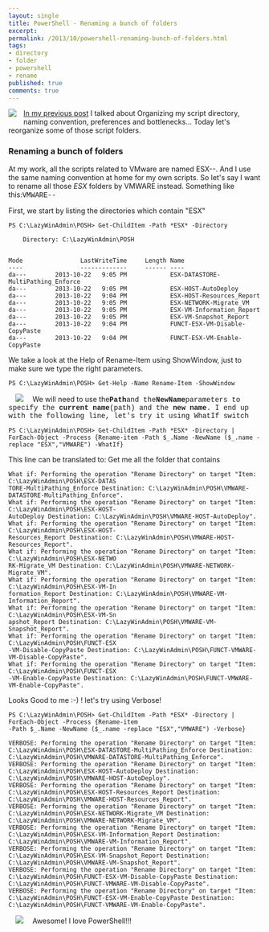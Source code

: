 ```yaml
---
layout: single
title: PowerShell - Renaming a bunch of folders
excerpt: 
permalink: /2013/10/powershell-renaming-bunch-of-folders.html
tags: 
- directory
- folder
- powershell
- rename
published: true
comments: true
---
```

<a href="http://4.bp.blogspot.com/-udgd4DWJQJQ/Umc-ZjJ7dgI/AAAAAAABeQ0/CSgCuDAOf40/s1600/2013-10-22+9-23-52+PM.png" imageanchor="1" style="clear: left; float: left; margin-bottom: 1em; margin-right: 1em;"><img border="0" src="http://4.bp.blogspot.com/-udgd4DWJQJQ/Umc-ZjJ7dgI/AAAAAAABeQ0/CSgCuDAOf40/s1600/2013-10-22+9-23-52+PM.png" /></a>
<a href="{{ site.url }}/2013/10/powershell-organizing-my-scripts.html" target="_blank">In my previous post</a> I talked about Organizing my script directory, naming convention, preferences and bottlenecks... Today let's reorganize some of those script folders.


### Renaming a bunch of folders

At my work, all the scripts related to VMware are named ESX-<Category>-<Explicit Title>. And I use the same naming convention at home for my own scripts. So let's say I want to rename all those *ESX* folders by VMWARE instead.
Something like this:<span style="font-family: Courier New, Courier, monospace;">VMWARE-<Category>-<Explicit Title>



First, we start by listing the directories which contain "ESX"

```
PS C:\LazyWinAdmin\POSH> Get-ChildItem -Path *ESX* -Directory
```

```
    Directory: C:\LazyWinAdmin\POSH


Mode                LastWriteTime     Length Name
----                -------------     ------ ----
da---        2013-10-22   9:05 PM            ESX-DATASTORE-MultiPathing_Enforce
da---        2013-10-22   9:05 PM            ESX-HOST-AutoDeploy
da---        2013-10-22   9:04 PM            ESX-HOST-Resources_Report
da---        2013-10-22   9:05 PM            ESX-NETWORK-Migrate_VM
da---        2013-10-22   9:05 PM            ESX-VM-Information_Report
da---        2013-10-22   9:05 PM            ESX-VM-Snapshot_Report
da---        2013-10-22   9:04 PM            FUNCT-ESX-VM-Disable-CopyPaste
da---        2013-10-22   9:04 PM            FUNCT-ESX-VM-Enable-CopyPaste

```


We take a look at the Help of Rename-Item using ShowWindow, just to make sure we type the right parameters.

```
PS C:\LazyWinAdmin\POSH> Get-Help -Name Rename-Item -ShowWindow
```

<a href="http://1.bp.blogspot.com/-jTwsi7k5VVM/UmcmcSib1EI/AAAAAAABeO8/E6JtVA245io/s1600/2013-10-22+9-26-41+PM.png" imageanchor="1" style="margin-left: 1em; margin-right: 1em;"><img border="0" src="http://1.bp.blogspot.com/-jTwsi7k5VVM/UmcmcSib1EI/AAAAAAABeO8/E6JtVA245io/s1600/2013-10-22+9-26-41+PM.png" /></a>
We will need to use the<span style="font-family: Courier New, Courier, monospace;"><b>Path</b>and the<span style="font-family: Courier New, Courier, monospace;"><b>NewName</b>parameters to specify the <b>current name</b>(path) and the <b>new name</b>. I end up with the following line, let's try it using WhatIf switch


```
PS C:\LazyWinAdmin\POSH> Get-ChildItem -Path *ESX* -Directory | ForEach-Object -Process {Rename-item -Path $_.Name -NewName ($_.name -replace "ESX","VMWARE") -WhatIf}
```
This line can be translated to: Get me all the folder that contains


```
What if: Performing the operation "Rename Directory" on target "Item: C:\LazyWinAdmin\POSH\ESX-DATAS
TORE-MultiPathing_Enforce Destination: C:\LazyWinAdmin\POSH\VMWARE-DATASTORE-MultiPathing_Enforce".
What if: Performing the operation "Rename Directory" on target "Item: C:\LazyWinAdmin\POSH\ESX-HOST-
AutoDeploy Destination: C:\LazyWinAdmin\POSH\VMWARE-HOST-AutoDeploy".
What if: Performing the operation "Rename Directory" on target "Item: C:\LazyWinAdmin\POSH\ESX-HOST-
Resources_Report Destination: C:\LazyWinAdmin\POSH\VMWARE-HOST-Resources_Report".
What if: Performing the operation "Rename Directory" on target "Item: C:\LazyWinAdmin\POSH\ESX-NETWO
RK-Migrate_VM Destination: C:\LazyWinAdmin\POSH\VMWARE-NETWORK-Migrate_VM".
What if: Performing the operation "Rename Directory" on target "Item: C:\LazyWinAdmin\POSH\ESX-VM-In
formation_Report Destination: C:\LazyWinAdmin\POSH\VMWARE-VM-Information_Report".
What if: Performing the operation "Rename Directory" on target "Item: C:\LazyWinAdmin\POSH\ESX-VM-Sn
apshot_Report Destination: C:\LazyWinAdmin\POSH\VMWARE-VM-Snapshot_Report".
What if: Performing the operation "Rename Directory" on target "Item: C:\LazyWinAdmin\POSH\FUNCT-ESX
-VM-Disable-CopyPaste Destination: C:\LazyWinAdmin\POSH\FUNCT-VMWARE-VM-Disable-CopyPaste".
What if: Performing the operation "Rename Directory" on target "Item: C:\LazyWinAdmin\POSH\FUNCT-ESX
-VM-Enable-CopyPaste Destination: C:\LazyWinAdmin\POSH\FUNCT-VMWARE-VM-Enable-CopyPaste".

```


Looks Good to me :-) ! let's try using Verbose!


```
PS C:\LazyWinAdmin\POSH> Get-ChildItem -Path *ESX* -Directory | ForEach-Object -Process {Rename-item
-Path $_.Name -NewName ($_.name -replace "ESX","VMWARE") -Verbose}
```

```
VERBOSE: Performing the operation "Rename Directory" on target "Item:
C:\LazyWinAdmin\POSH\ESX-DATASTORE-MultiPathing_Enforce Destination:
C:\LazyWinAdmin\POSH\VMWARE-DATASTORE-MultiPathing_Enforce".
VERBOSE: Performing the operation "Rename Directory" on target "Item:
C:\LazyWinAdmin\POSH\ESX-HOST-AutoDeploy Destination: C:\LazyWinAdmin\POSH\VMWARE-HOST-AutoDeploy".
VERBOSE: Performing the operation "Rename Directory" on target "Item:
C:\LazyWinAdmin\POSH\ESX-HOST-Resources_Report Destination:
C:\LazyWinAdmin\POSH\VMWARE-HOST-Resources_Report".
VERBOSE: Performing the operation "Rename Directory" on target "Item:
C:\LazyWinAdmin\POSH\ESX-NETWORK-Migrate_VM Destination:
C:\LazyWinAdmin\POSH\VMWARE-NETWORK-Migrate_VM".
VERBOSE: Performing the operation "Rename Directory" on target "Item:
C:\LazyWinAdmin\POSH\ESX-VM-Information_Report Destination:
C:\LazyWinAdmin\POSH\VMWARE-VM-Information_Report".
VERBOSE: Performing the operation "Rename Directory" on target "Item:
C:\LazyWinAdmin\POSH\ESX-VM-Snapshot_Report Destination:
C:\LazyWinAdmin\POSH\VMWARE-VM-Snapshot_Report".
VERBOSE: Performing the operation "Rename Directory" on target "Item:
C:\LazyWinAdmin\POSH\FUNCT-ESX-VM-Disable-CopyPaste Destination:
C:\LazyWinAdmin\POSH\FUNCT-VMWARE-VM-Disable-CopyPaste".
VERBOSE: Performing the operation "Rename Directory" on target "Item:
C:\LazyWinAdmin\POSH\FUNCT-ESX-VM-Enable-CopyPaste Destination:
C:\LazyWinAdmin\POSH\FUNCT-VMWARE-VM-Enable-CopyPaste".
```

<a href="http://3.bp.blogspot.com/-Pvrr-AzQ1wc/Umc3XMgGjdI/AAAAAAABeQk/vUc78tpP7T4/s1600/2013-10-22+10-41-03+PM.png" imageanchor="1" style="margin-left: 1em; margin-right: 1em;"><img border="0" src="http://3.bp.blogspot.com/-Pvrr-AzQ1wc/Umc3XMgGjdI/AAAAAAABeQk/vUc78tpP7T4/s1600/2013-10-22+10-41-03+PM.png" /></a>
Awesome! I love PowerShell!!!


